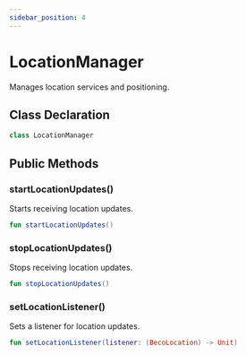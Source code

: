 ```yaml
---
sidebar_position: 4
---
```


# LocationManager

Manages location services and positioning.

## Class Declaration

```kotlin
class LocationManager
```

## Public Methods

### startLocationUpdates()

Starts receiving location updates.

```kotlin
fun startLocationUpdates()
```

### stopLocationUpdates()

Stops receiving location updates.

```kotlin
fun stopLocationUpdates()
```

### setLocationListener()

Sets a listener for location updates.

```kotlin
fun setLocationListener(listener: (BecoLocation) -> Unit)
```
